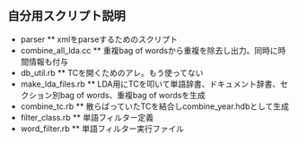 ## 自分用スクリプト説明
* parser
** xmlをparseするためのスクリプト
* combine_all_lda.cc
** 重複bag of wordsから重複を除去し出力。同時に時間情報も付与
* db_util.rb
** TCを開くためのアレ。もう使ってない
* make_lda_files.rb
** LDA用にTCを叩いて単語辞書、ドキュメント辞書、セクション別bag of words、重複bag of wordsを生成
* combine_tc.rb
** 散らばっていたTCを結合しcombine_year.hdbとして生成
* filter_class.rb
** 単語フィルター定義
* word_filter.rb
** 単語フィルター実行ファイル
